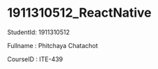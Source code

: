 # 1911310512_ReactNative

StudentId: 1911310512

Fullname : Phitchaya Chatachot

CourseID : ITE-439 
